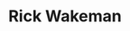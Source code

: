 ---
title: "Rick Wakeman"
summary: "English keyboard player, composer and songwriter. Founder of and . Owner of private recording studio . Born May 18, 1949 in Perivale, Middlesex, England. Father of , , ."
image: "rick-wakeman.jpg"
---